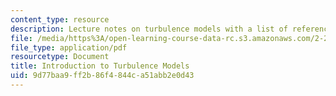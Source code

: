 ```yaml
---
content_type: resource
description: Lecture notes on turbulence models with a list of references.
file: /media/https%3A/open-learning-course-data-rc.s3.amazonaws.com/2-27-turbulent-flow-and-transport-spring-2002/9d77baa9ff2b86f4844ca51abb2e0d43_8_Turbulence_models.pdf
file_type: application/pdf
resourcetype: Document
title: Introduction to Turbulence Models
uid: 9d77baa9-ff2b-86f4-844c-a51abb2e0d43
---
```

